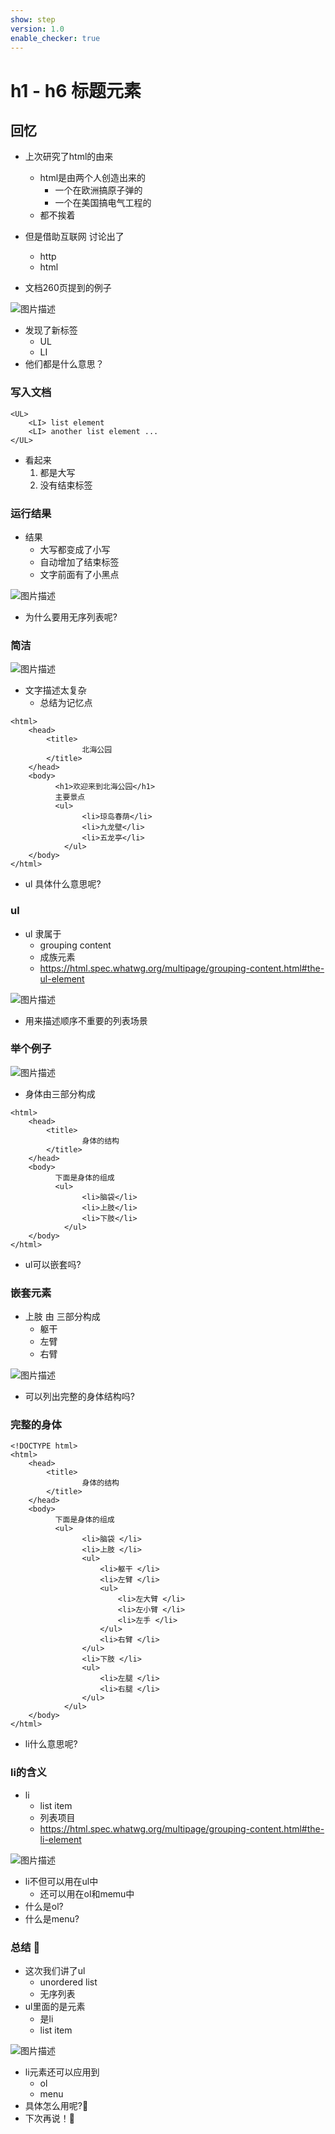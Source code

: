```yaml
---
show: step
version: 1.0
enable_checker: true
---
```


# h1 - h6 标题元素

## 回忆

- 上次研究了html的由来
	- html是由两个人创造出来的
		- 一个在欧洲搞原子弹的
		- 一个在美国搞电气工程的
	- 都不挨着
- 但是借助互联网 讨论出了
	- http
	- html

- 文档260页提到的例子

![图片描述](https://doc.shiyanlou.com/courses/3781/labs/2745994/uid1190679-20241117-1731831272490) 

- 发现了新标签
	- UL
	- LI
- 他们都是什么意思？

### 写入文档

```
<UL>
	<LI> list element
	<LI> another list element ...
</UL>
```

- 看起来
	1. 都是大写
	2. 没有结束标签

### 运行结果

- 结果
	- 大写都变成了小写
	- 自动增加了结束标签
	- 文字前面有了小黑点

![图片描述](https://doc.shiyanlou.com/courses/uid1190679-20240703-1719971339605)

- 为什么要用无序列表呢?

### 简洁

![图片描述](https://doc.shiyanlou.com/courses/uid1190679-20240703-1719972023176)

- 文字描述太复杂
	- 总结为记忆点

```
<html>
	<head>
		<title>
				北海公园
		</title>
	</head>
	<body>
		  <h1>欢迎来到北海公园</h1>
		  主要景点
		  <ul>
		  		<li>琼岛春荫</li>
		  		<li>九龙壁</li>
		  		<li>五龙亭</li>
			</ul>
	</body>
</html>
```

- ul 具体什么意思呢?

### ul

- ul 隶属于 
	- grouping content
	- 成族元素
	- https://html.spec.whatwg.org/multipage/grouping-content.html#the-ul-element

![图片描述](https://doc.shiyanlou.com/courses/uid1190679-20240703-1719972141405)

- 用来描述顺序不重要的列表场景

### 举个例子

![图片描述](https://doc.shiyanlou.com/courses/uid1190679-20240703-1719972213798)

- 身体由三部分构成

```
<html>
	<head>
		<title>
				身体的结构
		</title>
	</head>
	<body>
		  下面是身体的组成
		  <ul>
		  		<li>脑袋</li>
		  		<li>上肢</li>
		  		<li>下肢</li>
			</ul>
	</body>
</html>

```
- ul可以嵌套吗?

### 嵌套元素

- 上肢 由 三部分构成
	- 躯干
	- 左臂
	- 右臂

![图片描述](https://doc.shiyanlou.com/courses/uid1190679-20240703-1719972296803)

- 可以列出完整的身体结构吗?

### 完整的身体

```
<!DOCTYPE html>
<html>
	<head>
		<title>
				身体的结构
		</title>
	</head>
	<body>
		  下面是身体的组成
		  <ul>
		  		<li>脑袋 </li>
		  		<li>上肢 </li>
		  		<ul> 
		  			<li>躯干 </li>
		  			<li>左臂 </li>
		  			<ul>
		  				<li>左大臂 </li>
		  				<li>左小臂 </li>
		  				<li>左手 </li>
		  			</ul>
		  			<li>右臂 </li>
		  		</ul>
		  		<li>下肢 </li>
		  		<ul>
		  			<li>左腿 </li>
		  			<li>右腿 </li>
		  		</ul>
			</ul>
	</body>
</html>
```

- li什么意思呢?

### li的含义

- li
	- list item
	- 列表项目
	- https://html.spec.whatwg.org/multipage/grouping-content.html#the-li-element

![图片描述](https://doc.shiyanlou.com/courses/uid1190679-20240703-1719972426742)

- li不但可以用在ul中
	- 还可以用在ol和memu中
- 什么是ol?
- 什么是menu?

### 总结 🤔
- 这次我们讲了ul
	- unordered list
	- 无序列表
- ul里面的是元素
	- 是li
	- list item

![图片描述](https://doc.shiyanlou.com/courses/uid1190679-20240703-1719975489447)

- li元素还可以应用到
	- ol
	- menu
- 具体怎么用呢?🤔
- 下次再说！👋
